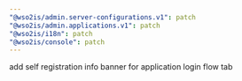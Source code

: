 ```yaml
---
"@wso2is/admin.server-configurations.v1": patch
"@wso2is/admin.applications.v1": patch
"@wso2is/i18n": patch
"@wso2is/console": patch
---
```


add self registration info banner for application login flow tab

